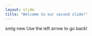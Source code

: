 ```yaml
---
layout: slide
title: "Welcome to our second slide!"
---
```

smtg new
Use the left arrow to go back!
